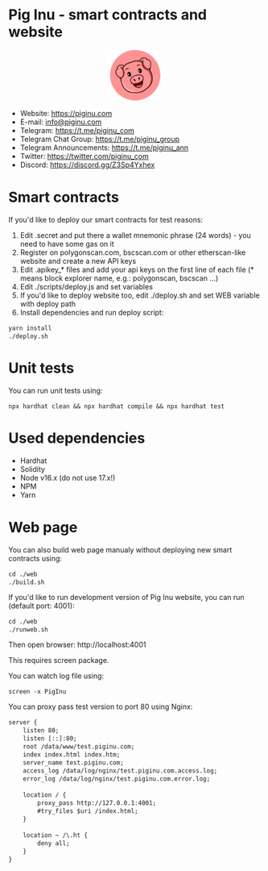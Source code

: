 # Pig Inu - smart contracts and website

<p align="center">
 <img src="piginu.png" alt="Pig Inu" width="100px" height="100px">
</p>

- Website: https://piginu.com
- E-mail: info@piginu.com
- Telegram: https://t.me/piginu_com
- Telegram Chat Group: https://t.me/piginu_group
- Telegram Announcements: https://t.me/piginu_ann
- Twitter: https://twitter.com/piginu_com
- Discord: https://discord.gg/Z3Sp4Yxhex

# Smart contracts
If you'd like to deploy our smart contracts for test reasons:

1. Edit .secret and put there a wallet mnemonic phrase (24 words) - you need to have some gas on it
2. Register on polygonscan.com, bscscan.com or other etherscan-like website and create a new API keys
3. Edit .apikey_* files and add your api keys on the first line of each file (* means block explorer name, e.g.: polygonscan, bscscan ...)
4. Edit ./scripts/deploy.js and set variables
5. If you'd like to deploy website too, edit ./deploy.sh and set WEB variable with deploy path
6. Install dependencies and run deploy script:
```console
yarn install
./deploy.sh
```

# Unit tests
You can run unit tests using:
```console
npx hardhat clean && npx hardhat compile && npx hardhat test
```

# Used dependencies
- Hardhat
- Solidity
- Node v16.x (do not use 17.x!)
- NPM
- Yarn

# Web page
You can also build web page manualy without deploying new smart contracts using:
```console
cd ./web
./build.sh
```

If you'd like to run development version of Pig Inu website, you can run (default port: 4001):

```console
cd ./web
./runweb.sh
```

Then open browser: http://localhost:4001

This requires screen package.

You can watch log file using:

```console
screen -x PigInu
```

You can proxy pass test version to port 80 using Nginx:

```console
server {
    listen 80;
    listen [::]:80;
    root /data/www/test.piginu.com;
    index index.html index.htm;
    server_name test.piginu.com;
    access_log /data/log/nginx/test.piginu.com.access.log;
    error_log /data/log/nginx/test.piginu.com.error.log;

    location / {
        proxy_pass http://127.0.0.1:4001;
        #try_files $uri /index.html;
    }

    location ~ /\.ht {
        deny all;
    }
}
```